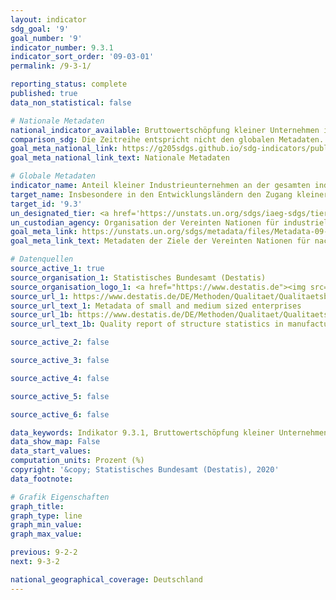 ```yaml
---
layout: indicator
sdg_goal: '9'
goal_number: '9'
indicator_number: 9.3.1
indicator_sort_order: '09-03-01'
permalink: /9-3-1/

reporting_status: complete
published: true
data_non_statistical: false

# Nationale Metadaten
national_indicator_available: Bruttowertschöpfung kleiner Unternehmen im Verarbeitenden Gewerbe
comparison_sdg: Die Zeitreihe entspricht nicht den globalen Metadaten. Die globalen Metadaten fordern z. B. Wertschöpfung auf Basis von Herstellungspreisen anstelle von Faktorkosten.
goal_meta_national_link: https://g205sdgs.github.io/sdg-indicators/public/MetaDe/9.3.1.pdf
goal_meta_national_link_text: Nationale Metadaten

# Globale Metadaten
indicator_name: Anteil kleiner Industrieunternehmen an der gesamten industriellen Wertschöpfung
target_name: Insbesondere in den Entwicklungsländern den Zugang kleiner Industrie- und anderer Unternehmen zu Finanzdienstleistungen, einschließlich bezahlbaren Krediten, und ihre Einbindung in Wertschöpfungsketten und Märkte erhöhen
target_id: '9.3'
un_designated_tier: <a href='https://unstats.un.org/sdgs/iaeg-sdgs/tier-classification/' title='Klicken Sie hier um weitere Informationen zur UN-Tier-Klassifikation zu erhalten.'>Tier II</a>
un_custodian_agency: Organisation der Vereinten Nationen für industrielle Entwicklung (UNIDO)
goal_meta_link: https://unstats.un.org/sdgs/metadata/files/Metadata-09-03-01.pdf
goal_meta_link_text: Metadaten der Ziele der Vereinten Nationen für nachhaltige Entwicklung

# Datenquellen
source_active_1: true
source_organisation_1: Statistisches Bundesamt (Destatis)
source_organisation_logo_1: <a href="https://www.destatis.de"><img src="https://g205sdgs.github.io/sdg-indicators/public/OrgImgDe/destatis.png" alt="Logo destatis" style="height:60px; width:148px"/></a>
source_url_1: https://www.destatis.de/DE/Methoden/Qualitaet/Qualitaetsberichte/Unternehmen/einfuehrung.html
source_url_text_1: Metadata of small and medium sized enterprises
source_url_1b: https://www.destatis.de/DE/Methoden/Qualitaet/Qualitaetsberichte/Industrie-Verarbeitendes-Gewerbe/einfuehrung.html
source_url_text_1b: Quality report of structure statistics in manufacturing, mining and quarrying

source_active_2: false

source_active_3: false

source_active_4: false

source_active_5: false

source_active_6: false

data_keywords: Indikator 9.3.1, Bruttowertschöpfung kleiner Unternehmen im Verarbeitenden Gewerbe, Organisation der Vereinten Nationen für industrielle Entwicklung (UNIDO)
data_show_map: False
data_start_values: 
computation_units: Prozent (%)
copyright: '&copy; Statistisches Bundesamt (Destatis), 2020'
data_footnote: 

# Grafik Eigenschaften
graph_title: 
graph_type: line
graph_min_value: 
graph_max_value: 

previous: 9-2-2
next: 9-3-2

national_geographical_coverage: Deutschland
---
```


<span></span>
